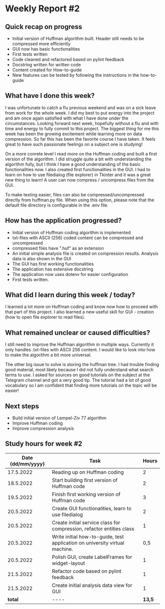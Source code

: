 # Weekly Report #2

## Quick recap on progress
* Initial version of Huffman algorithm built. Header still needs to be compressed more efficiently
* GUI now has basic functionalities
* First tests written
* Code cleaned and refactored based on pylint feedback
* Docstring written for written code
* Content created for How-to-guide
* New features can be tested by following the instructions in the how-to-guide


## What have I done this week?
I was unfortunate to catch a flu previous weekend and was on a sick leave from work for the whole week. I did my best to put energy into the project and am once again satisfied with what I have done under the circumstances. Looking forward next week, hopefully without a flu and with time and energy to fully commit to this project. The biggest thing for me this week has been the growing excitement while learning more on data compression. So far this has been the favorite course I have taken. It feels great to have such passionate feelings on a subject one is studying! 

On a more conrete level I read more on the Huffman coding and built a first version of the algorithm. I did struggle quite a bit with understanding the algorithm fully, but I think I have a good understanding of the basic functionalities now. I also created first functionalities in the GUI. I had to learn on how to use filedialog (file explorer) in Tkinter and it was a great new thing to learn! A user can now compress / uncompress files from the GUI. 

To make testing easier, files can also be compressed/uncompressed directly from huffman.py file. When using this option, please note that the default file directory is configurable in the .env file. 


## How has the application progressed?
* Initial version of Huffman coding algorithm is implemented
* txt-files with ASCII (256) coded content can be compressed and uncompressed
* compressed files have ".huf" as an extension
* An initial simple analysis file is created on compression results. Analysis data is also shown in the GUI
* The GUI has first working functionalities
* The application has extensive docstring
* The application now uses dotenv for easier configuration
* First tests written. 

## What did I learn during this week / today?
I learned a lot more on Huffman coding and know now how to proceed with that part of this project. I also learned a new useful skill for GUI - creation (how to open file explorer to read files). 

## What remained unclear or caused difficulties? 
I still need to improve the Huffman algorithm in multiple ways. Currently it only handles .txt-files with ASCII 256 content. I would like to look into how to make the algorithm a bit more universal. 

The other big issue to solve is storing the huffman tree. I had trouble finding good material, most likely because I did not fully understand what search terms to use. I asked for sources on good tutorials on the subject at the Telegram channel and got a very good tip. The tutorial had a lot of good vocabulary so I am confident that finding more tutorials on the topic will be easier! 

## Next steps
* Build initial version of Lempel-Ziv 77 algorithm
* Improve Huffman coding
* Improve compression analysis


## Study hours for week #2

| Date (dd/mm/yyyy) |Task | Hours |
| ---- | ---- | ---- |
| 17.5.2022 | Reading up on Huffman coding  | 2 |
| 18.5.2022 | Start building first version of Huffman code  | 2 |
| 19.5.2022 | Finish first working version of Huffman code | 3 |
| 20.5.2022 | Create GUI functionalities, learn to use filedialog | 2 |
| 20.5.2022 | Create initial service class for compression, refactor entities class | 1 |
| 20.5.2022 | Write initial how-to-guide, test application on university virtual machine. | 0,5 |
| 20.5.2022 | Polish GUI, create LabelFrames for widget-layout | 1 |
| 21.5.2022 | Refactor code based on pylint feedback | 1 |
| 21.5.2022 | Create initial analysis data view for GUI | 1 |
| **total**| ---- | **13,5** |
